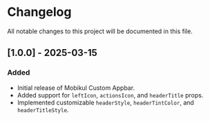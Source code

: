 # Changelog

All notable changes to this project will be documented in this file.

## [1.0.0] - 2025-03-15
### Added
- Initial release of Mobikul Custom Appbar.
- Added support for `leftIcon`, `actionsIcon`, and `headerTitle` props.
- Implemented customizable `headerStyle`, `headerTintColor`, and `headerTitleStyle`.


